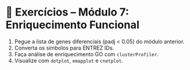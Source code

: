 # 🧠 Exercícios – Módulo 7: Enriquecimento Funcional

1. Pegue a lista de genes diferenciais (padj < 0.05) do módulo anterior.
2. Converta os símbolos para ENTREZ IDs.
3. Faça análise de enriquecimento GO com `clusterProfiler`.
4. Visualize com `dotplot`, `emapplot` e `cnetplot`.